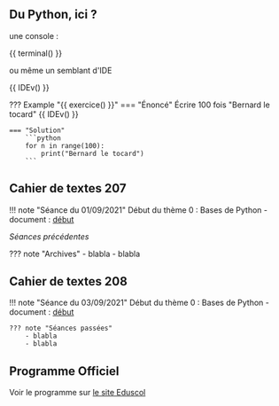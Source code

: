 
## Du Python, ici ?

une console :

{{ terminal() }}

ou même un semblant d'IDE

{{ IDEv() }}

??? Example "{{ exercice() }}"
    === "Énoncé"
        Écrire 100 fois "Bernard le tocard"
        {{ IDEv() }}

    === "Solution"
        ```python
        for n in range(100):
            print("Bernard le tocard")
        ```

## Cahier de textes 207

!!! note "Séance du 01/09/2021"
    Début du thème 0 : Bases de Python
        - document : [début](data/info.pdf)

*Séances précédentes*

??? note "Archives"
    - blabla
    - blabla


## Cahier de textes 208

!!! note "Séance du 03/09/2021"
    Début du thème 0 : Bases de Python
        - document : [début](data/info.pdf)

    ??? note "Séances passées"
        - blabla
        - blabla


## Programme Officiel 

Voir le programme sur [le site Eduscol](https://eduscol.education.fr/1670/programmes-et-ressources-en-sciences-numeriques-et-technologie-voie-gt)
 
